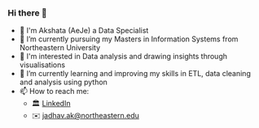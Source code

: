 ### Hi there 👋


- 🌸  I'm Akshata (AeJe) a Data Specialist 
- 🔭  I’m currently pursuing my Masters in Information Systems from Northeastern University
- 🤖  I'm interested in Data analysis and drawing insights through visualisations 
- 🌱  I’m currently learning and improving my skills in ETL, data cleaning and analysis using python 
- 📫  How to reach me: 
  - 🏛  [LinkedIn](https://www.linkedin.com/in/akshata-j/)
  - ✉️  [jadhav.ak@northeastern.edu](jadhav.ak@northeastern.edu)
